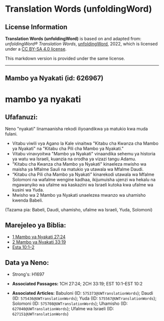 # Translation Words (unfoldingWord)

## License Information

**Translation Words (unfoldingWord)** is based on and adapted from: _unfoldingWord® Translation Words_, [unfoldingWord](https://unfoldingword.org/utw), 2022, which is licensed under a [CC BY-SA 4.0 license](https://creativecommons.org/licenses/by-sa/4.0/legalcode.en).

This markdown version is provided under the same license.



--------------------------------

## Mambo ya Nyakati (id: 626967)

mambo ya nyakati
================

Ufafanuzi:
----------

Neno "nyakati" linamaanisha rekodi iliyoandikwa ya matukio kwa muda fulani.

* Vitabu viwili vya Agano la Kale vinaitwa "Kitabu cha Kwanza cha Mambo ya Nyakati" na "Kitabu cha Pili cha Mambo ya Nyakati."
* Vitabu vinavyoitwa "Mambo ya Nyakati" vinaandika sehemu ya historia ya watu wa Israeli, kuanzia na orodha ya vizazi tangu Adamu.
* "Kitabu cha Kwanza cha Mambo ya Nyakati" kinaeleza mwisho wa maisha ya Mfalme Sauli na matukio ya utawala wa Mfalme Daudi.
* “Kitabu cha Pili cha Mambo ya Nyakati” kinarekodi utawala wa Mfalme Solomoni na wafalme wengine kadhaa, ikijumuisha ujenzi wa hekalu na mgawanyiko wa ufalme wa kaskazini wa Israeli kutoka kwa ufalme wa kusini wa Yuda.
* Mwisho wa 2 Mambo ya Nyakati unaelezea mwanzo wa uhamisho kwenda Babeli.

(Tazama pia: Babeli, Daudi, uhamisho, ufalme wa Israeli, Yuda, Solomoni)

Marejeleo ya Biblia:
--------------------

* [1 Mambo ya Nyakati 27:24](https://ref.ly/1Chr27:24)
* [2 Mambo ya Nyakati 33:19](https://ref.ly/2Chr33:19)
* [Esta 10:1–2](https://ref.ly/Esth10:1-Esth10:2)

Data ya Neno:
-------------

* Strong's: H1697

* **Associated Passages:** 1CH 27:24; 2CH 33:19; EST 10:1–EST 10:2
* **Associated Articles:** Babuloni (ID: `575373@UWTranslationWords`); Daudi (ID: `575436@UWTranslationWords`); Yuda (ID: `575567@UWTranslationWords`); Solomoni (ID: `575708@UWTranslationWords`); Uhamisho (ID: `627040@UWTranslationWords`); Ufalme wa Israeli (ID: `627151@UWTranslationWords`)

